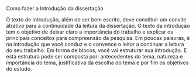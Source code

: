 Como fazer a Introdução da dissertação

O texto de introdução, além de ser bem escrito, deve constituir um convite atrativo para a continuidade da leitura da dissertação. O texto da introdução tem o objetivo de deixar claro a importância do trabalho e explicar os principais conceitos para compreensão da pesquisa. Em poucas palavras, é na introdução que você conduz e o convence o leitor a continuar a leitura do seu trabalho. 
Em forma de blocos, você vai estruturar sua introdução. E esta estrutura pode ser composta por: antecedentes do tema, natureza e importância do tema, justificativa da escolha do tema e por fim os objetivos do estudo. 

